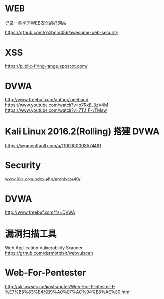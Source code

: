 # WEB
记录一些学习WEB安全的好网站  

https://github.com/qazbnm456/awesome-web-security  

# XSS
https://public-firing-range.appspot.com/  

# DVWA
http://www.freebuf.com/author/lonehand   
https://www.youtube.com/watch?v=o7RxE_BzV4M  
https://www.youtube.com/watch?v=7TJ_F-vTMsw  


# Kali Linux 2016.2(Rolling) 搭建 DVWA  
https://segmentfault.com/a/1190000008574461  



# Security
www.0ke.org/index.php/archives/49/  

# DVWA
http://www.freebuf.com/?s=DVWA  

# 漏洞扫描工具
Web Application Vulnerability Scanner  
https://github.com/dermotblair/webvulscan  

# Web-For-Pentester
http://uknowsec.cn/posts/notes/Web-For-Pentester-I-%E7%BB%83%E4%B9%A0%E7%AC%94%E8%AE%B0.html  




